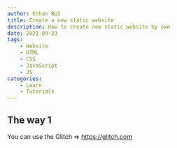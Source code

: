```yaml
---
author: Ethan BUI
title: Create a new static website
description: How to create new static website by own
date: 2021-09-23
tags:
    - Website
    - HTML
    - CSS
    - JavaScript
    - JS
categories:
    - Learn
    - Tutorials
---
```


## The way 1

You can use the Glitch => https://glitch.com